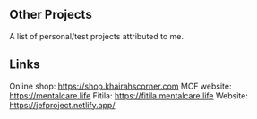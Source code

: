 ## Other Projects

A list of personal/test projects attributed to me.

## Links
Online shop: https://shop.khairahscorner.com
MCF website: https://mentalcare.life
Fitila: https://fitila.mentalcare.life
Website: https://jefproject.netlify.app/
